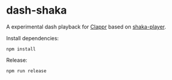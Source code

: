 # dash-shaka
A experimental dash playback for [Clappr](https://github.com/clappr/clappr) based on [shaka-player](https://github.com/google/shaka-player).

Install dependencies:

`npm install`

Release:

`npm run release`

